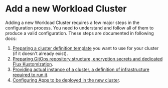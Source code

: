 # Add a new Workload Cluster

Adding a new Workload Cluster requires a few major steps in the configuration process. You need to
understand and follow all of them to produce a valid configuration. These steps are documented in following docs:

1. [Preparing a cluster definition template](./add_wc_template.md) you want to use for your cluster (if it
   doesn't already exist).
1. [Preparing GitOps repository structure, encryption secrets and dedicated Flux Kustomization](./add_wc_structure.md).
1. [Providing actual instance of a cluster, a definition of infrastructure required to run it](./add_wc_instance.md).
1. [Configuring Apps to be deployed in the new cluster](./apps/README.md).
